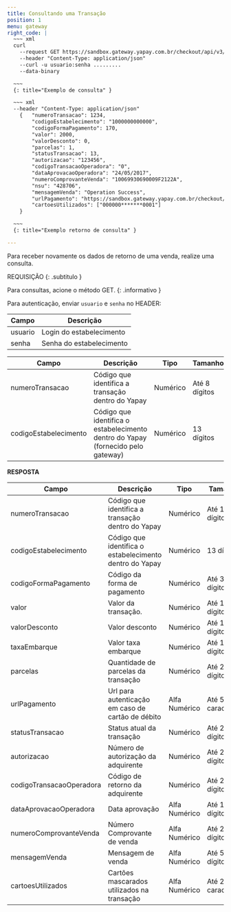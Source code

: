 ```yaml
---
title: Consultando uma Transação
position: 1
menu: gateway
right_code: |
  ~~~ xml
  curl
    --request GET https://sandbox.gateway.yapay.com.br/checkout/api/v3/transacao/10000000000000/1234
    --header "Content-Type: application/json"
    --curl -u usuario:senha .........
    --data-binary

  ~~~
  {: title="Exemplo de consulta" }

  ~~~ xml
  --header "Content-Type: application/json"
    {   "numeroTransacao": 1234,
        "codigoEstabelecimento": "1000000000000",
        "codigoFormaPagamento": 170, 
        "valor": 2000, 
        "valorDesconto": 0, 
        "parcelas": 1,
        "statusTransacao": 13,
        "autorizacao": "123456",
        "codigoTransacaoOperadora": "0", 
        "dataAprovacaoOperadora": "24/05/2017",
        "numeroComprovanteVenda": "10069930690009F2122A",
        "nsu": "428706",
        "mensagemVenda": "Operation Success",
        "urlPagamento": "https://sandbox.gateway.yapay.com.br/checkout/PagamentoCielo/PagamentoCielo.do?cod=14956291484887110cf2a-9aeb-4b34-a869-1a61f0611b66",
        "cartoesUtilizados": ["000000*******0001"]
    }

  ~~~
  {: title="Exemplo retorno de consulta" }

---
```


Para receber novamente os dados de retorno de uma venda, realize uma consulta.

REQUISIÇÃO
{: .subtitulo }

<i class="fa fa-info-circle" aria-hidden="true"></i> Para consultas, acione o método <span class="get">GET</span>.
{: .informativo }

Para autenticação, enviar `usuario` e `senha` no HEADER:

| Campo   | Descrição                |
|---------|--------------------------|
| usuario | Login do estabelecimento |
| senha   | Senha do estabelecimento |


| Campo                 | Descrição                                                                           | Tipo     | Tamanho       | Obrigatório |
|-----------------------|-------------------------------------------------------------------------------------|----------|---------------|-------------|
| numeroTransacao       | Código que identifica a transação dentro do Yapay                                   | Numérico | Até 8 dígitos | Sim         |
| codigoEstabelecimento | Código que identifica o estabelecimento dentro do Yapay (fornecido pelo gateway) | Numérico | 13 dígitos    | Sim         |


**RESPOSTA**

| Campo                    | Descrição                                                  | Tipo          | Tamanho            |
|--------------------------|------------------------------------------------------------|---------------|--------------------|
| numeroTransacao          | Código que identifica a transação dentro do Yapay       | Numérico      | Até 19 dígitos     |
| codigoEstabelecimento    | Código que identifica o estabelecimento dentro do Yapay | Numérico      | 13 dígitos         |
| codigoFormaPagamento     | Código da forma de pagamento                               | Numérico      | Até 3 dígitos      |
| valor                    | Valor da transação.                                        | Numérico      | Até 10 dígitos     |
| valorDesconto            | Valor desconto                                             | Numérico      | Até 10 dígitos     |
| taxaEmbarque             | Valor taxa embarque                                        | Numérico      | Até 10 dígitos     |
| parcelas                 | Quantidade de parcelas da transação                        | Numérico      | Até 2 dígitos      |
| urlPagamento             | Url para autenticação em caso de cartão de débito          | Alfa Numérico | Até 500 caracteres |
| statusTransacao          | Status atual da transação                                  | Numérico      | Até 2 dígitos      |
| autorizacao              | Número de autorização da adquirente                        | Numérico      | Até 20 dígitos     |
| codigoTransacaoOperadora | Código de retorno da adquirente                            | Numérico      | Até 20 dígitos     |
| dataAprovacaoOperadora   | Data aprovação                                             | Alfa Numérico | Até 10 dígitos     |
| numeroComprovanteVenda   | Número Comprovante de venda                                | Alfa Numérico | Até 20 dígitos     |
| mensagemVenda            | Mensagem de venda                                          | Alfa Numérico | Até 50 dígitos     |
| cartoesUtilizados        | Cartões mascarados utilizados na transação                 | Alfa Numérico | Até 20 caracteres  |